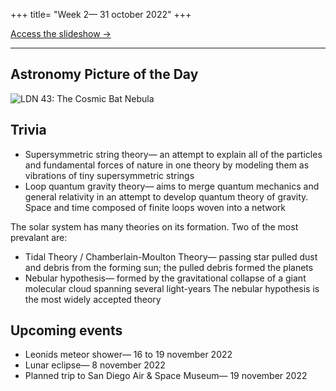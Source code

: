 +++
title= "Week 2— 31 october 2022"
+++

[Access the slideshow &rarr;](https://docs.google.com/presentation/d/1xhAwROYVh6lE8vyXqzXMqiqtADNeDMeyPsbnMEIyKZE)<br/>
<!--[Access the meeting notes &rarr;](/meeting/2022-10-31.txt)-->

---

## Astronomy Picture of the Day
![LDN 43: The Cosmic Bat Nebula](/img/apod/2022-10-31.jpg)

## Trivia
- Supersymmetric string theory— an attempt to explain all of the particles and fundamental forces of nature in one theory by modeling them as vibrations of tiny supersymmetric strings
- Loop quantum gravity theory— aims to merge quantum mechanics and general relativity in an attempt to develop quantum theory of gravity. Space and time composed of finite loops woven into a network

The solar system has many theories on its formation. Two of the most prevalant are: 
  - Tidal Theory / Chamberlain-Moulton Theory— passing star pulled dust and debris from the forming sun; the pulled debris formed the planets
  - Nebular hypothesis— formed by the gravitational collapse of a giant molecular cloud spanning several light-years
The nebular hypothesis is the most widely accepted theory

## Upcoming events
- Leonids meteor shower— 16 to 19 november 2022
- Lunar eclipse— 8 november 2022
- Planned trip to San Diego Air & Space Museum— 19 november 2022
  